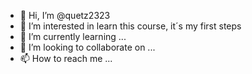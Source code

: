 - 👋 Hi, I’m @quetz2323
- 👀 I’m interested in learn this course, it´s my first steps
- 🌱 I’m currently learning ...
- 💞️ I’m looking to collaborate on ...
- 📫 How to reach me ...

<!---
quetz2323/quetz2323 is a ✨ special ✨ repository because its `README.md` (this file) appears on your GitHub profile.
You can click the Preview link to take a look at your changes.
--->
